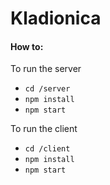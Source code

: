 # Kladionica

<h4>How to:</h4>

  To run the server   
   * ```cd /server```  
   * ```npm install``` 
   * ```npm start```  
     
  To run the client  
   * ```cd /client``` 
   * ```npm install``` 
   * ```npm start```
